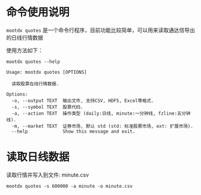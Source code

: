 # 命令使用说明

`mootdx quotes` 是一个命令行程序，目前功能比较简单，可以用来读取通达信导出的日线行情数据

使用方法如下：

```shell
mootdx quotes --help

Usage: mootdx quotes [OPTIONS]

  读取股票在线行情数据.

Options:
  -o, --output TEXT  输出文件, 支持CSV, HDF5, Excel等格式.
  -s, --symbol TEXT  股票代码.
  -a, --action TEXT  操作类型 (daily:日线, minute:一分钟线, fzline:五分钟线).
  -m, --market TEXT  证券市场, 默认 std (std: 标准股票市场, ext: 扩展市场).
  --help             Show this message and exit.
```

# 读取日线数据

读取行情并写入到文件: minute.csv

```shell
mootdx quotes -s 600000 -a minute -o minute.csv
```
